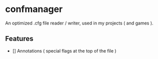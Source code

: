 # confmanager

An optimized .cfg file reader / writer, used in my projects ( and games ).

## Features

- [] Annotations ( special flags at the top of the file )
